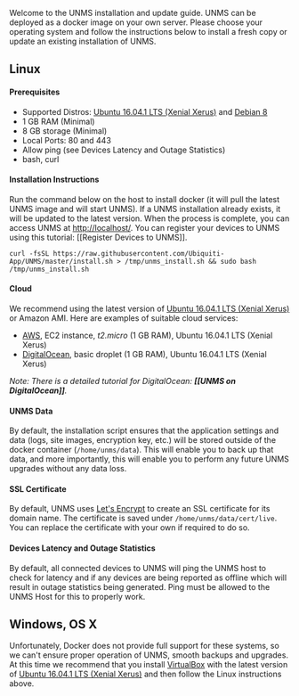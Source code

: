 Welcome to the UNMS installation and update guide. UNMS can be deployed as a docker image on your own server. Please choose your operating system and follow the instructions below to install a fresh copy or update an existing installation of UNMS.

## Linux

#### Prerequisites
- Supported Distros: [Ubuntu 16.04.1 LTS (Xenial Xerus)](http://releases.ubuntu.com/16.04/) and [Debian 8](https://www.debian.org/releases/stable/)
- 1 GB RAM (Minimal)
- 8 GB storage (Minimal)
- Local Ports: 80 and 443
- Allow ping (see Devices Latency and Outage Statistics)
- bash, curl

#### Installation Instructions
Run the command below on the host to install docker (it will pull the latest UNMS image and will start UNMS). If a UNMS installation already exists, it will be updated to the latest version. When the process is complete, you can access UNMS at [http://localhost/](http://localhost/). You can register your devices to UNMS using this tutorial: [[Register Devices to UNMS]].

    curl -fsSL https://raw.githubusercontent.com/Ubiquiti-App/UNMS/master/install.sh > /tmp/unms_install.sh && sudo bash /tmp/unms_install.sh

#### Cloud
We recommend using the latest version of [Ubuntu 16.04.1 LTS (Xenial Xerus)](http://releases.ubuntu.com/16.04/) or Amazon AMI. Here are examples of suitable cloud services:
- [AWS](https://aws.amazon.com/), EC2 instance, _t2.micro_ (1 GB RAM), Ubuntu 16.04.1 LTS (Xenial Xerus)
- [DigitalOcean](https://www.digitalocean.com), basic droplet (1 GB RAM), Ubuntu 16.04.1 LTS (Xenial Xerus)

_Note: There is a detailed tutorial for DigitalOcean: **[[UNMS on DigitalOcean]]**._

#### UNMS Data
By default, the installation script ensures that the application settings and data (logs, site images, encryption key, etc.) will be stored outside of the docker container (```/home/unms/data```). This will enable you to back up that data, and more importantly, this will enable you to perform any future UNMS upgrades without any data loss.

#### SSL Certificate
By default, UNMS uses [Let's Encrypt](https://letsencrypt.org/) to create an SSL certificate for its domain name. The certificate is saved under ```/home/unms/data/cert/live```. You can replace the certificate with your own if required to do so.

#### Devices Latency and Outage Statistics
By default, all connected devices to UNMS will ping the UNMS host to check for latency and if any devices are being reported as offline which will result in outage statistics being generated.
Ping must be allowed to the UNMS Host for this to properly work.

## Windows, OS X

Unfortunately, Docker does not provide full support for these systems, so we can't ensure proper operation of UNMS, smooth backups and upgrades. At this time we recommend that you install [VirtualBox](https://www.virtualbox.org/wiki/Downloads) with the latest version of [Ubuntu 16.04.1 LTS (Xenial Xerus)](http://releases.ubuntu.com/16.04/) and then follow the Linux instructions above.